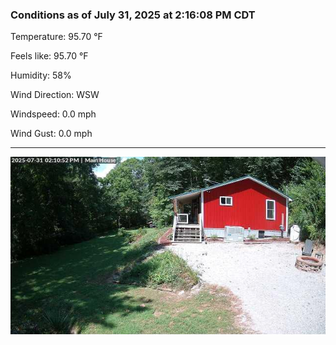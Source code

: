 ### Conditions as of July 31, 2025 at 2:16:08 PM CDT 

Temperature: 95.70 &deg;F

Feels like: 95.70 &deg;F

Humidity: 58%

Wind Direction: WSW

Windspeed: 0.0 mph

Wind Gust: 0.0 mph

---

<img src="./images/latest.jpeg"/>

